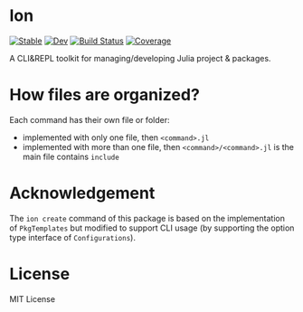 # Ion

[![Stable](https://img.shields.io/badge/docs-stable-blue.svg)](https://Roger-luo.github.io/Ion.jl/stable)
[![Dev](https://img.shields.io/badge/docs-dev-blue.svg)](https://Roger-luo.github.io/Ion.jl/dev)
[![Build Status](https://github.com/Roger-luo/Ion.jl/workflows/CI/badge.svg)](https://github.com/Roger-luo/Ion.jl/actions)
[![Coverage](https://codecov.io/gh/Roger-luo/Ion.jl/branch/master/graph/badge.svg)](https://codecov.io/gh/Roger-luo/Ion.jl)

A CLI&REPL toolkit for managing/developing Julia project & packages.

# How files are organized?

Each command has their own file or folder:

- implemented with only one file, then `<command>.jl`
- implemented with more than one file, then `<command>/<command>.jl` is the main file contains `include`

# Acknowledgement

The `ion create` command of this package is based on the implementation of `PkgTemplates`
but modified to support CLI usage (by supporting the option type interface of `Configurations`).

# License

MIT License
